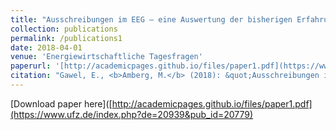 ```yaml
---
title: "Ausschreibungen im EEG – eine Auswertung der bisherigen Erfahrungen"
collection: publications
permalink: /publications1
date: 2018-04-01
venue: 'Energiewirtschaftliche Tagesfragen'
paperurl: '[http://academicpages.github.io/files/paper1.pdf](https://www.ufz.de/index.php?de=20939&pub_id=20779)'
citation: "Gawel, E., <b>Amberg, M.</b> (2018): &quot;Ausschreibungen im EEG – eine Auswertung der bisherigen Erfahrungen.&quot; <i>Energiewirtschaftliche Tagesfragen</i> 68 (7/8), 24-30."
---
```

[Download paper here]([http://academicpages.github.io/files/paper1.pdf](https://www.ufz.de/index.php?de=20939&pub_id=20779)
